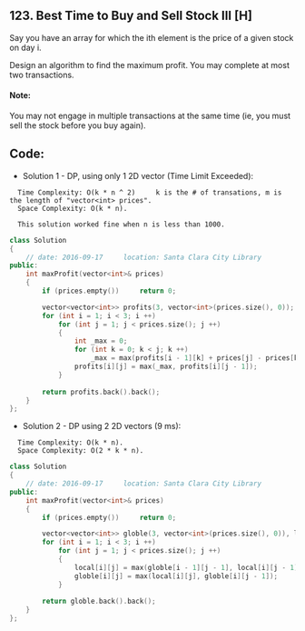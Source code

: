 ## 123. Best Time to Buy and Sell Stock III [H]
Say you have an array for which the ith element is the price of a given stock on day i.

Design an algorithm to find the maximum profit. You may complete at most two transactions.

#### Note:
You may not engage in multiple transactions at the same time (ie, you must sell the stock before you buy again).

## Code:
- Solution 1 - DP, using only 1 2D vector (Time Limit Exceeded):
```
  Time Complexity: O(k * n ^ 2)     k is the # of transations, m is the length of "vector<int> prices".
  Space Complexity: O(k * n).

  This solution worked fine when n is less than 1000.
```
```c++
class Solution 
{
    // date: 2016-09-17     location: Santa Clara City Library
public:
    int maxProfit(vector<int>& prices) 
    {
        if (prices.empty())     return 0;

        vector<vector<int>> profits(3, vector<int>(prices.size(), 0));
        for (int i = 1; i < 3; i ++)
            for (int j = 1; j < prices.size(); j ++)
            {
                int _max = 0;
                for (int k = 0; k < j; k ++)
                    _max = max(profits[i - 1][k] + prices[j] - prices[k], _max);
                profits[i][j] = max(_max, profits[i][j - 1]);
            }
            
        return profits.back().back();
    }
};
```

- Solution 2 - DP using 2 2D vectors (9 ms):
```
  Time Complexity: O(k * n).
  Space Complexity: O(2 * k * n).
```
```c++
class Solution 
{
    // date: 2016-09-17     location: Santa Clara City Library
public:
    int maxProfit(vector<int>& prices) 
    {
        if (prices.empty())     return 0;

        vector<vector<int>> globle(3, vector<int>(prices.size(), 0)), local(3, vector<int>(prices.size(), 0));
        for (int i = 1; i < 3; i ++)
            for (int j = 1; j < prices.size(); j ++)
            {
                local[i][j] = max(globle[i - 1][j - 1], local[i][j - 1] + prices[j] - prices[j - 1]);
                globle[i][j] = max(local[i][j], globle[i][j - 1]);
            }
            
        return globle.back().back();
    }
};
```
